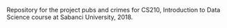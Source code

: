Repository for the project pubs and crimes for CS210, Introduction to Data Science course at Sabanci University, 2018.